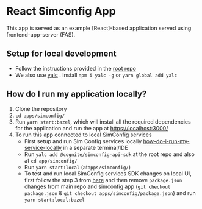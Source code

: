 # React Simconfig App

This app is served as an example [React]-based application served using frontend-app-server (FAS).

## Setup for local development

- Follow the instructions provided in the [root repo](https://github.com/cognitedata/applications#setup-for-local-development)
- We also use [yalc](https://www.npmjs.com/package/yalc) . Install `npm i yalc -g` or `yarn global add yalc`

## How do I run my application locally?

1. Clone the repository
2. `cd apps/simconfig/ `
3. Run `yarn start:bazel`, which will install all the required dependencies for the application and run the app at [https://localhost:3000/](https://localhost:3000/)
4. To run this app connected to local SimConfig services
   - First setup and run Sim Config services locally [how-do-i-run-my-service-locally](https://github.com/cognitedata/application-services/tree/master/services/simconfig-api#how-do-i-run-my-service-locally) in a separate terminal/IDE
   - Run `yalc add @cognite/simconfig-api-sdk` at the root repo and also at `cd app/simconfig/`
   - Run `yarn start:local` (at`apps/simconfig/`)
   - To test and run local SimConfig services SDK changes on local UI, first follow the step 3 from [here](https://github.com/cognitedata/application-services/tree/master/services/simconfig-api#how-do-i-run-my-service-locally) and then remove `package.json` changes from main repo and simconfig app (`git checkout package.json` & `git checkout apps/simconfig/package.json`) and run `yarn start:local:bazel`

